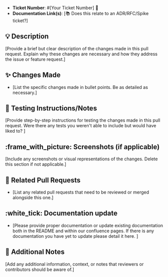- **Ticket Number**: #[Your Ticket Number] :ticket:
- **Documentation Link(s)**: [:books: Does this relate to an ADR/RFC/Spike ticket?]

## :bulb: Description

[Provide a brief but clear description of the changes made in this pull request. Explain why these changes are necessary and how they address the issue or feature request.]

## :sparkles: Changes Made

- [List the specific changes made in bullet points. Be as detailed as necessary.]

## :test_tube: Testing Instructions/Notes

[Provide step-by-step instructions for testing the changes made in this pull request. Were there any tests you weren't able to include but would have liked to? ]

## :frame_with_picture: Screenshots (if applicable)

[Include any screenshots or visual representations of the changes. Delete this section if not applicable.]

## :handshake: Related Pull Requests

- [List any related pull requests that need to be reviewed or merged alongside this one.]

## :white_tick: Documentation update

- [Please provide proper documentation or update existing documentation both in the README and within our confluence pages. If there is any documentation you have yet to update please detail it here. ]

## :memo: Additional Notes

[Add any additional information, context, or notes that reviewers or contributors should be aware of.]

<!-- You can remove any sections that are not applicable to your pull request. -->
